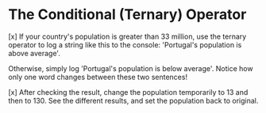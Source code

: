 # The Conditional (Ternary) Operator


[x] If your country's population is greater than 33 million, use the ternary operator to log a string like this to the console: 'Portugal's population is above average'.

Otherwise, simply log 'Portugal's population is below average'. Notice how only one word changes between these two sentences!

[x] After checking the result, change the population temporarily to 13 and then to 130.
See the different results, and set the population back to original.